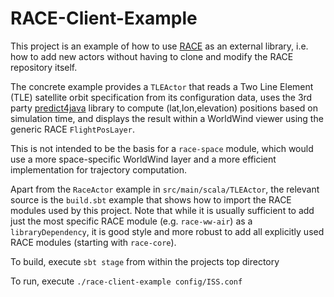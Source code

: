 # RACE-Client-Example

This project is an example of how to use [RACE](https://github.com/NASARace/race.git) as an external library, i.e.
how to add new actors without having to clone and modify the RACE repository itself.

The concrete example provides a `TLEActor` that reads a Two Line Element (TLE) satellite orbit specification from its
configuration data, uses the 3rd party [predict4java](https://github.com/badgersoftdotcom/predict4java) library to compute
(lat,lon,elevation) positions based on simulation time, and displays the result within a WorldWind viewer using the
generic RACE `FlightPosLayer`.

This is not intended to be the basis for a `race-space` module, which would use a more space-specific WorldWind layer
and a more efficient implementation for trajectory computation.

Apart from the `RaceActor` example in `src/main/scala/TLEActor`, the relevant source is the `build.sbt` example
that shows how to import the RACE modules used by this project. Note that while it is usually sufficient to 
add just the most specific RACE module (e.g. `race-ww-air`) as a `libraryDependency`, it is good style and more robust
to add all explicitly used RACE modules (starting with `race-core`).

To build, execute `sbt stage` from within the projects top directory

To run, execute `./race-client-example config/ISS.conf`